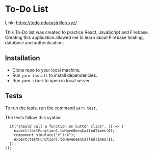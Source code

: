# To-Do List

Link: https://todo.educastrillon.xyz/

This To-Do list was created to practice React, JavaScript and Firebase. Creating this application allowed me to learn about Firebase hosting, database and authentication.

## Installation

- Clone repo to your local machine.
- Run `yarn install` to install dependencies.
- Run `yarn start` to open in local server.

## Tests

To run the tests, run the command `yarn test`.

The tests follow this syntax: 
```
  it("should call a function on button click", () => {
    expect(testFunction).toHaveBeenCalledTimes(0);
    component.simulate("click");
    expect(testFunction).toHaveBeenCalledTimes(1);
  });
});
```
